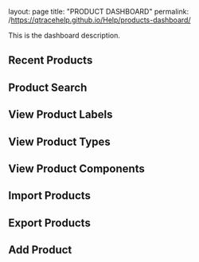 layout: page
title: "PRODUCT DASHBOARD"
permalink: /https://qtracehelp.github.io/Help/products-dashboard/


This is the dashboard description.

## Recent Products

## Product Search

## View Product Labels

## View Product Types

## View Product Components

## Import Products

## Export Products

## Add Product

